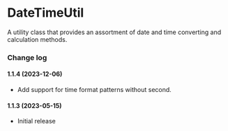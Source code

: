 # DateTimeUtil
A utility class that provides an assortment of date and time converting and calculation methods.

### Change log

#### 1.1.4 (2023-12-06)
*	Add support for time format patterns without second.

#### 1.1.3 (2023-05-15)
*	Initial release
